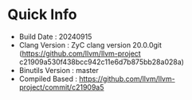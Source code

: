 # Quick Info
* Build Date : 20240915
* Clang Version : ZyC clang version 20.0.0git (https://github.com/llvm/llvm-project c21909a530f438bcc942c11e6d7b875bb28a028a)
* Binutils Version : master
* Compiled Based : https://github.com/llvm/llvm-project/commit/c21909a5

